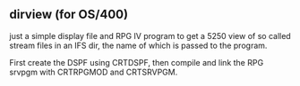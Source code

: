 dirview (for OS/400) 
---------------------------------------------------

just a simple display file and RPG IV program to get a 5250 view of so called
stream files in an IFS dir, the name of which is passed to the program. <br>

First create the DSPF using CRTDSPF, then compile and link the RPG srvpgm with 
CRTRPGMOD and CRTSRVPGM.<br> 